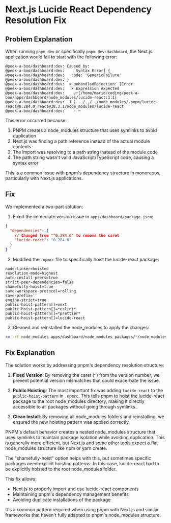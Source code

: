 # Next.js Lucide React Dependency Resolution Fix

## Problem Explanation

When running `pnpm dev` or specifically `pnpm dev:dashboard`, the Next.js application would fail to start with the following error:

```
@peek-a-boo/dashboard:dev: Caused by:
@peek-a-boo/dashboard:dev:     Syntax Error] {
@peek-a-boo/dashboard:dev:   code: 'GenericFailure'
@peek-a-boo/dashboard:dev: }
@peek-a-boo/dashboard:dev:  ⨯ unhandledRejection: [Error: 
@peek-a-boo/dashboard:dev:   × Expression expected
@peek-a-boo/dashboard:dev:    ╭─[/home/mario/coding/peek-a-boo/apps/dashboard/node_modules/lucide-react:1:1]
@peek-a-boo/dashboard:dev:  1 │ ../../../node_modules/.pnpm/lucide-react@0.284.0_react@18.3.1/node_modules/lucide-react
@peek-a-boo/dashboard:dev:    · ─
```

This error occurred because:

1. PNPM creates a node_modules structure that uses symlinks to avoid duplication
2. Next.js was finding a path reference instead of the actual module contents
3. The import was resolving to a path string instead of the module code
4. The path string wasn't valid JavaScript/TypeScript code, causing a syntax error

This is a common issue with pnpm's dependency structure in monorepos, particularly with Next.js applications.

## Fix

We implemented a two-part solution:

1. Fixed the immediate version issue in `apps/dashboard/package.json`:

```json
{
  "dependencies": {
    // Changed from "^0.284.0" to remove the caret
    "lucide-react": "0.284.0"
  }
}
```

2. Modified the `.npmrc` file to specifically hoist the lucide-react package:

```
node-linker=hoisted
resolution-mode=highest
auto-install-peers=true
strict-peer-dependencies=false
shamefully-hoist=true
save-workspace-protocol=rolling
save-prefix=''
engine-strict=true
public-hoist-pattern[]=next
public-hoist-pattern[]=*eslint*
public-hoist-pattern[]=*prettier*
public-hoist-pattern[]=lucide-react
```

3. Cleaned and reinstalled the node_modules to apply the changes:

```bash
rm -rf node_modules apps/dashboard/node_modules packages/*/node_modules && pnpm install
```

## Fix Explanation

The solution works by addressing pnpm's dependency resolution structure:

1. **Fixed Version**: By removing the caret (`^`) from the version number, we prevent potential version mismatches that could exacerbate the issue.

2. **Public Hoisting**: The most important fix was adding `lucide-react` to the `public-hoist-pattern` in `.npmrc`. This tells pnpm to hoist the lucide-react package to the root node_modules directory, making it directly accessible to all packages without going through symlinks.

3. **Clean Install**: By removing all node_modules folders and reinstalling, we ensured the new hoisting pattern was applied correctly.

PNPM's default behavior creates a nested node_modules structure that uses symlinks to maintain package isolation while avoiding duplication. This is generally more efficient, but Next.js and some other tools expect a flat node_modules structure like npm or yarn create.

The "shamefully-hoist" option helps with this, but sometimes specific packages need explicit hoisting patterns. In this case, lucide-react had to be explicitly hoisted to the root node_modules folder.

This fix allows:
- Next.js to properly import and use lucide-react components
- Maintaining pnpm's dependency management benefits
- Avoiding duplicate installations of the package

It's a common pattern required when using pnpm with Next.js and similar frameworks that haven't fully adapted to pnpm's node_modules structure. 